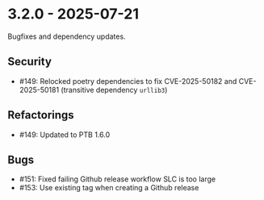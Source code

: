 # 3.2.0 - 2025-07-21

Bugfixes and dependency updates.

## Security

 - #149: Relocked poetry dependencies to fix CVE-2025-50182 and CVE-2025-50181 (transitive dependency `urllib3`)

## Refactorings

 - #149: Updated to PTB 1.6.0

## Bugs

 - #151: Fixed failing Github release workflow SLC is too large
 - #153: Use existing tag when creating a Github release
